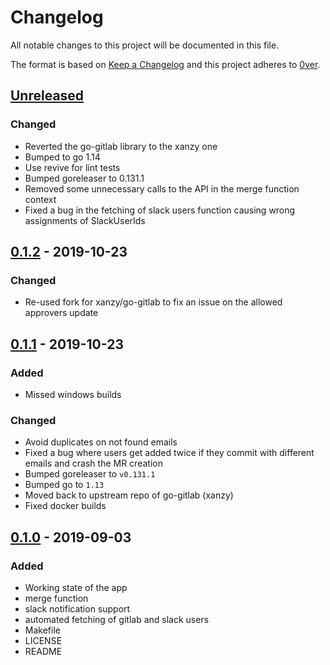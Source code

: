 # Changelog

All notable changes to this project will be documented in this file.

The format is based on [Keep a Changelog](http://keepachangelog.com/en/1.0.0/)
and this project adheres to [0ver](https://0ver.org).

## [Unreleased]

### Changed

- Reverted the go-gitlab library to the xanzy one
- Bumped to go 1.14
- Use revive for lint tests
- Bumped goreleaser to 0.131.1
- Removed some unnecessary calls to the API in the merge function context
- Fixed a bug in the fetching of slack users function causing wrong assignments of SlackUserIds

## [0.1.2] - 2019-10-23

### Changed

- Re-used fork for xanzy/go-gitlab to fix an issue on the allowed approvers update

## [0.1.1] - 2019-10-23

### Added

- Missed windows builds

### Changed

- Avoid duplicates on not found emails
- Fixed a bug where users get added twice if they commit with different emails and crash the MR creation
- Bumped goreleaser to `v0.131.1`
- Bumped go to `1.13`
- Moved back to upstream repo of go-gitlab (xanzy)
- Fixed docker builds

## [0.1.0] - 2019-09-03

### Added

- Working state of the app
- merge function
- slack notification support
- automated fetching of gitlab and slack users
- Makefile
- LICENSE
- README

[Unreleased]: https://github.com/mvisonneau/gitlab-merger/compare/0.1.2...HEAD
[0.1.2]: https://github.com/mvisonneau/gitlab-merger/tree/0.1.2
[0.1.1]: https://github.com/mvisonneau/gitlab-merger/tree/0.1.1
[0.1.0]: https://github.com/mvisonneau/gitlab-merger/tree/0.1.0
